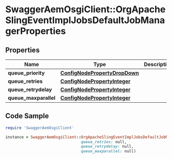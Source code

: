 # SwaggerAemOsgiClient::OrgApacheSlingEventImplJobsDefaultJobManagerProperties

## Properties

Name | Type | Description | Notes
------------ | ------------- | ------------- | -------------
**queue_priority** | [**ConfigNodePropertyDropDown**](ConfigNodePropertyDropDown.md) |  | [optional] 
**queue_retries** | [**ConfigNodePropertyInteger**](ConfigNodePropertyInteger.md) |  | [optional] 
**queue_retrydelay** | [**ConfigNodePropertyInteger**](ConfigNodePropertyInteger.md) |  | [optional] 
**queue_maxparallel** | [**ConfigNodePropertyInteger**](ConfigNodePropertyInteger.md) |  | [optional] 

## Code Sample

```ruby
require 'SwaggerAemOsgiClient'

instance = SwaggerAemOsgiClient::OrgApacheSlingEventImplJobsDefaultJobManagerProperties.new(queue_priority: null,
                                 queue_retries: null,
                                 queue_retrydelay: null,
                                 queue_maxparallel: null)
```


